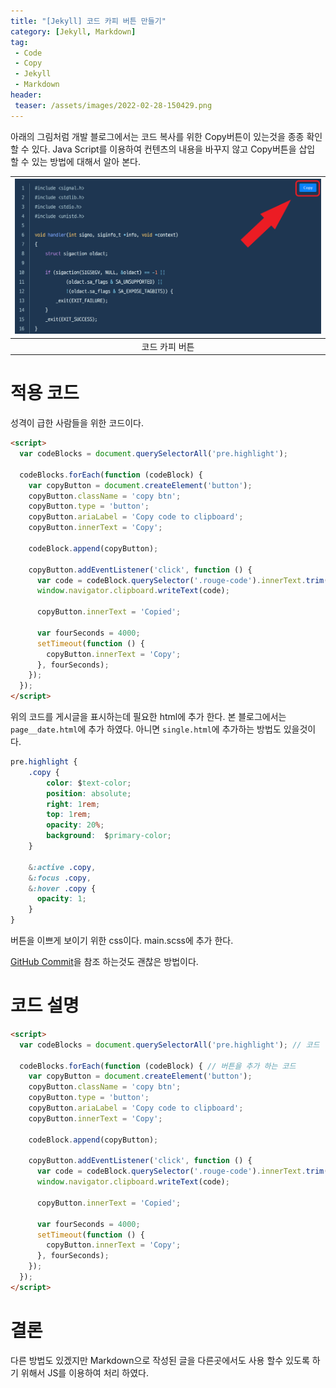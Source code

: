 ```yaml
---
title: "[Jekyll] 코드 카피 버튼 만들기"
category: [Jekyll, Markdown]
tag:
 - Code
 - Copy
 - Jekyll
 - Markdown
header:
 teaser: /assets/images/2022-02-28-150429.png
---
```


아래의 그림처럼 개발 블로그에서는 코드 복사를 위한 Copy버튼이 있는것을 종종 확인 할 수 있다. Java Script를 이용하여 컨텐츠의 내용을 바꾸지 않고 Copy버튼을 삽입 할 수 있는 방법에 대해서 알아 본다.

| ![코드 카피 버튼](/assets/images/2022-02-28-150429.png)| 
|:--:| 
| 코드 카피 버튼 |


# 적용 코드

성격이 급한 사람들을 위한 코드이다.

```html
<script>
  var codeBlocks = document.querySelectorAll('pre.highlight');
  
  codeBlocks.forEach(function (codeBlock) {
    var copyButton = document.createElement('button');
    copyButton.className = 'copy btn';
    copyButton.type = 'button';
    copyButton.ariaLabel = 'Copy code to clipboard';
    copyButton.innerText = 'Copy';
  
    codeBlock.append(copyButton);
  
    copyButton.addEventListener('click', function () {
      var code = codeBlock.querySelector('.rouge-code').innerText.trim();
      window.navigator.clipboard.writeText(code);
  
      copyButton.innerText = 'Copied';
      
      var fourSeconds = 4000;
      setTimeout(function () {
        copyButton.innerText = 'Copy';
      }, fourSeconds);
    });
  });
</script>
```

위의 코드를 게시글을 표시하는데 필요한 html에 추가 한다. 본 블로그에서는 `page__date.html`에 추가 하였다. 아니면 `single.html`에 추가하는 방법도 있을것이다.

```css
pre.highlight {
    .copy {
        color: $text-color;
        position: absolute;
        right: 1rem;
        top: 1rem;
        opacity: 20%;
        background:  $primary-color;
    }

    &:active .copy,
    &:focus .copy,
    &:hover .copy {
      opacity: 1;
    }
}
```

버튼을 이쁘게 보이기 위한 css이다. main.scss에 추가 한다.

[GitHub Commit](https://github.com/Reevid/Reevid.github.io/commit/4173b700ae7252bfb5d10860295d888bdaf023d6)을 참조 하는것도 괜찮은 방법이다.

# 코드 설명

```html
<script>
  var codeBlocks = document.querySelectorAll('pre.highlight'); // 코드 영역을 찾는다.
  
  codeBlocks.forEach(function (codeBlock) { // 버튼을 추가 하는 코드
    var copyButton = document.createElement('button');
    copyButton.className = 'copy btn';
    copyButton.type = 'button';
    copyButton.ariaLabel = 'Copy code to clipboard';
    copyButton.innerText = 'Copy';
  
    codeBlock.append(copyButton);
  
    copyButton.addEventListener('click', function () {
      var code = codeBlock.querySelector('.rouge-code').innerText.trim();
      window.navigator.clipboard.writeText(code);
  
      copyButton.innerText = 'Copied';
      
      var fourSeconds = 4000;
      setTimeout(function () {
        copyButton.innerText = 'Copy';
      }, fourSeconds);
    });
  });
</script>
```

# 결론

다른 방법도 있겠지만 Markdown으로 작성된 글을 다른곳에서도 사용 할수 있도록 하기 위해서 JS를 이용하여 처리 하였다.